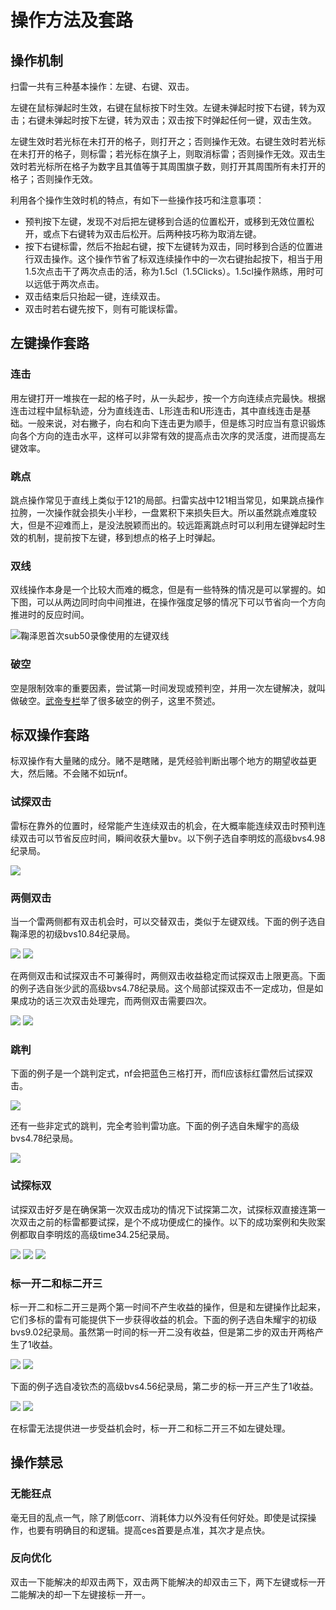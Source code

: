# 操作方法及套路

## 操作机制
扫雷一共有三种基本操作：左键、右键、双击。

左键在鼠标弹起时生效，右键在鼠标按下时生效。左键未弹起时按下右键，转为双击；右键未弹起时按下左键，转为双击；双击按下时弹起任何一键，双击生效。

左键生效时若光标在未打开的格子，则打开之；否则操作无效。右键生效时若光标在未打开的格子，则标雷；若光标在旗子上，则取消标雷；否则操作无效。双击生效时若光标所在格子为数字且其值等于其周围旗子数，则打开其周围所有未打开的格子；否则操作无效。

利用各个操作生效时机的特点，有如下一些操作技巧和注意事项：
- 预判按下左键，发现不对后把左键移到合适的位置松开，或移到无效位置松开，或点下右键转为双击后松开。后两种技巧称为取消左键。
- 按下右键标雷，然后不抬起右键，按下左键转为双击，同时移到合适的位置进行双击操作。这个操作节省了标双连续操作中的一次右键抬起按下，相当于用1.5次点击干了两次点击的活，称为1.5cl（1.5Clicks）。1.5cl操作熟练，用时可以远低于两次点击。
- 双击结束后只抬起一键，连续双击。
- 双击时若右键先按下，则有可能误标雷。

## 左键操作套路

### 连击
用左键打开一堆挨在一起的格子时，从一头起步，按一个方向连续点完最快。根据连击过程中鼠标轨迹，分为直线连击、L形连击和U形连击，其中直线连击是基础。一般来说，对右撇子，向右和向下连击更为顺手，但是练习时应当有意识锻炼向各个方向的连击水平，这样可以非常有效的提高点击次序的灵活度，进而提高左键效率。

### 跳点
跳点操作常见于直线上类似于121的局部。扫雷实战中121相当常见，如果跳点操作拉胯，一次操作就会损失小半秒，一盘累积下来损失巨大。所以虽然跳点难度较大，但是不迎难而上，是没法脱颖而出的。较远距离跳点时可以利用左键弹起时生效的机制，提前按下左键，移到想点的格子上时弹起。

### 双线
双线操作本身是一个比较大而难的概念，但是有一些特殊的情况是可以掌握的。如下图，可以从两边同时向中间推进，在操作强度足够的情况下可以节省向一个方向推进时的反应时间。

![鞠泽恩首次sub50录像使用的左键双线](https://github.com/putianyi889/Minesweeper-makes-me-happy/blob/main/wiki/images/%E5%B7%A6%E9%94%AE%E5%8F%8C%E7%BA%BF.png)

### 破空
空是限制效率的重要因素，尝试第一时间发现或预判空，并用一次左键解决，就叫做破空。[武帝专栏](https://zhuanlan.zhihu.com/p/28703132)举了很多破空的例子，这里不赘述。

## 标双操作套路
标双操作有大量赌的成分。赌不是瞎赌，是凭经验判断出哪个地方的期望收益更大，然后赌。不会赌不如玩nf。

### 试探双击
雷标在靠外的位置时，经常能产生连续双击的机会，在大概率能连续双击时预判连续双击可以节省反应时间，瞬间收获大量bv。以下例子选自李明炫的高级bvs4.98纪录局。

![](https://github.com/putianyi889/Minesweeper-makes-me-happy/blob/main/wiki/images/操作方法及套路/试探双击1.gif)

### 两侧双击
当一个雷两侧都有双击机会时，可以交替双击，类似于左键双线。下面的例子选自鞠泽恩的初级bvs10.84纪录局。

![](https://github.com/putianyi889/Minesweeper-makes-me-happy/blob/main/wiki/images/%E4%B8%A4%E4%BE%A7%E5%8F%8C%E5%87%BB1-1.png)
![](https://github.com/putianyi889/Minesweeper-makes-me-happy/blob/main/wiki/images/%E4%B8%A4%E4%BE%A7%E5%8F%8C%E5%87%BB1-2.png)

在两侧双击和试探双击不可兼得时，两侧双击收益稳定而试探双击上限更高。下面的例子选自张少武的高级bvs4.78纪录局。这个局部试探双击不一定成功，但是如果成功的话三次双击处理完，而两侧双击需要四次。

![](https://github.com/putianyi889/Minesweeper-makes-me-happy/blob/main/wiki/images/%E4%B8%A4%E4%BE%A7%E5%8F%8C%E5%87%BB2-1.png)
![](https://github.com/putianyi889/Minesweeper-makes-me-happy/blob/main/wiki/images/%E4%B8%A4%E4%BE%A7%E5%8F%8C%E5%87%BB2-2.png)

### 跳判
下面的例子是一个跳判定式，nf会把蓝色三格打开，而fl应该标红雷然后试探双击。

![](https://github.com/putianyi889/Minesweeper-makes-me-happy/blob/main/wiki/images/%E8%B7%B3%E5%88%A42.png)

还有一些非定式的跳判，完全考验判雷功底。下面的例子选自朱耀宇的高级bvs4.78纪录局。

![](https://github.com/putianyi889/Minesweeper-makes-me-happy/blob/main/wiki/images/%E8%B7%B3%E5%88%A41.png)

### 试探标双
试探双击好歹是在确保第一次双击成功的情况下试探第二次，试探标双直接连第一次双击之前的标雷都要试探，是个不成功便成仁的操作。以下的成功案例和失败案例都取自李明炫的高级time34.25纪录局。

![](https://github.com/putianyi889/Minesweeper-makes-me-happy/blob/main/wiki/images/%E8%AF%95%E6%8E%A2%E6%A0%87%E5%8F%8C1-1.png)
![](https://github.com/putianyi889/Minesweeper-makes-me-happy/blob/main/wiki/images/%E8%AF%95%E6%8E%A2%E6%A0%87%E5%8F%8C1-2.png)
![](https://github.com/putianyi889/Minesweeper-makes-me-happy/blob/main/wiki/images/%E8%AF%95%E6%8E%A2%E6%A0%87%E5%8F%8C2.png)

### 标一开二和标二开三
标一开二和标二开三是两个第一时间不产生收益的操作，但是和左键操作比起来，它们多标的雷有可能提供下一步获得收益的机会。下面的例子选自朱耀宇的初级bvs9.02纪录局。虽然第一时间的标一开二没有收益，但是第二步的双击开两格产生了1收益。

![](https://github.com/putianyi889/Minesweeper-makes-me-happy/blob/main/wiki/images/标一开二1-1.png)
![](https://github.com/putianyi889/Minesweeper-makes-me-happy/blob/main/wiki/images/标一开二1-2.png)

下面的例子选自凌钦杰的高级bvs4.56纪录局，第二步的标一开三产生了1收益。

![](https://github.com/putianyi889/Minesweeper-makes-me-happy/blob/main/wiki/images/标一开二2-1.png)
![](https://github.com/putianyi889/Minesweeper-makes-me-happy/blob/main/wiki/images/标一开二2-2.png)

在标雷无法提供进一步受益机会时，标一开二和标二开三不如左键处理。

## 操作禁忌
### 无能狂点
毫无目的乱点一气，除了刷低corr、消耗体力以外没有任何好处。即使是试探操作，也要有明确目的和逻辑。提高ces首要是点准，其次才是点快。

### 反向优化
双击一下能解决的却双击两下，双击两下能解决的却双击三下，两下左键或标一开二能解决的却一下左键接标一开一。